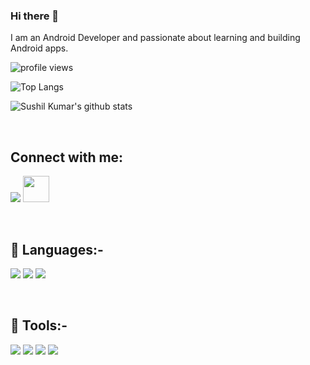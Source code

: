 ### Hi there 👋

I am an Android Developer and passionate about learning and building Android apps.

![profile views](https://komarev.com/ghpvc/?username=kumarsushil10&color=blue)

![Top Langs](https://github-readme-stats.vercel.app/api/top-langs/?username=kumarsushil10\&layout=donut\&theme=radical)

![Sushil Kumar's github stats](https://github-readme-stats.vercel.app/api?username=kumarsushil10\&rank_icon=github\&hide=issues\&show_icons=true\&theme=radical)

<br>

##  Connect with me:
<a href="https://linkedin.com/in/kmrsushil10"><img src="https://www.vectorlogo.zone/logos/linkedin/linkedin-icon.svg" /></a>
<a href="https://leetcode.com/kmrsushil10/"><img aling="top" height=42 src="https://img.shields.io/badge/leetcode-FFFFFF?style=for-the-badge&logo=leetcode&logoColor=red" /></a>

<br>

## :rocket: Languages:-
<a href="https://docs.oracle.com/en/java/"><img src="https://www.vectorlogo.zone/logos/java/java-horizontal.svg" /></a>
<a href="https://kotlinlang.org/docs/home.html"><img  src="https://www.vectorlogo.zone/logos/kotlinlang/kotlinlang-ar21.svg" /></a>
<a href="https://docs.python.org/3/"><img  src="https://www.vectorlogo.zone/logos/python/python-ar21.svg" /></a>

<br>

## :rocket: Tools:-
<a href=""><img src="https://www.vectorlogo.zone/logos/android/android-icon.svg" /></a>
<a href=""><img src="https://www.vectorlogo.zone/logos/firebase/firebase-icon.svg" /></a>
<a href=""><img src="https://www.vectorlogo.zone/logos/git-scm/git-scm-icon.svg" /></a>
<a href=""><img src="https://www.vectorlogo.zone/logos/github/github-icon.svg" /></a>
